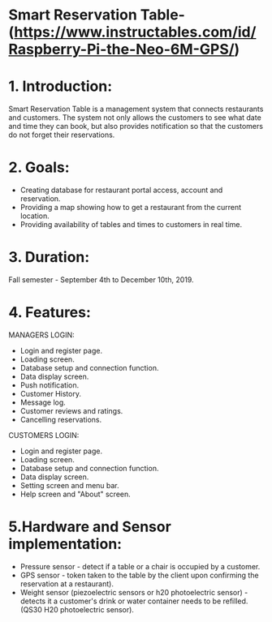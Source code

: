 # Smart Reservation Table-(https://www.instructables.com/id/Raspberry-Pi-the-Neo-6M-GPS/) 
# 1. Introduction:
Smart Reservation Table is a management system that connects restaurants and customers. The system not only allows the customers to see what date and time they can book, but also provides notification so that the customers do not forget their reservations.

# 2. Goals:
- Creating database for restaurant portal access, account and reservation.
- Providing a map showing how to get a restaurant from the current location.
- Providing availability of tables and times to customers in real time.

# 3. Duration:
Fall semester - September 4th to December 10th, 2019.

# 4. Features:
MANAGERS LOGIN:
- Login and register page.
- Loading screen.
- Database setup and connection function.
- Data display screen.
- Push notification.
- Customer History.
- Message log.
- Customer reviews and ratings.
- Cancelling reservations.

CUSTOMERS LOGIN:
- Login and register page.
- Loading screen.
- Database setup and connection function.
- Data display screen.
- Setting screen and menu bar.
- Help screen and "About" screen.

# 5.Hardware and Sensor implementation:
- Pressure sensor - detect if a table or a chair is occupied by a customer.
- GPS sensor - token taken to the table by the client upon confirming the reservation at a restaurant).
- Weight sensor (piezoelectric sensors or h20 photoelectric sensor) - detects it a customer's drink or water container needs to be refilled. (QS30 H20 photoelectric sensor).
